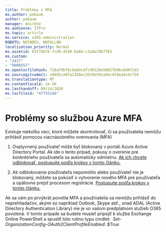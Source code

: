 ```yaml
---
title: Problémy s MFA
ms.author: pebaum
author: pebaum
manager: mnirkhe
ms.audience: ITPro
ms.topic: article
ms.service: o365-administration
ROBOTS: NOINDEX, NOFOLLOW
localization_priority: Normal
ms.assetid: 63f7d676-7cd9-4549-ba84-c3a8a7867f63
ms.custom:
- "2417"
- "9000557"
ms.openlocfilehash: 718af9bfbc0a64cdfc96528e5062fb96c8d0f2d3
ms.sourcegitcommit: c6692ce0fa1358ec3529e59ca0ecdfdea4cdc759
ms.translationtype: MT
ms.contentlocale: sk-SK
ms.lasthandoff: 09/14/2020
ms.locfileid: "47755146"
---
```

# <a name="issues-with-azure-mfa"></a>Problémy so službou Azure MFA
Existuje niekoľko vecí, ktoré môžete skontrolovať, či sa používatelia nemôžu prihlásiť pomocou viacnásobného overovania (MFA)

1. Ovplyvnený používateľ môže byť blokovaný v portáli Azure Active Directory Portal. Ak ide o tento prípad, pokusy o overenie pre konkrétneho používateľa sa automaticky odmietnu. [Ak ich chcete odblokovať, postupujte podľa krokov v tomto článku.](https://docs.microsoft.com/azure/active-directory/authentication/howto-mfa-mfasettings#block-and-unblock-users)

2. Ak odblokovanie používateľa nepomohlo alebo používateľ nie je blokovaný, môžete sa pokúsiť o vytvorenie nového MFA pre používateľa a opätovne prejsť procesom registrácie. [Postupujte podľa krokov v tomto článku.](https://docs.microsoft.com/azure/active-directory/authentication/howto-mfa-userdevicesettings#require-users-to-provide-contact-methods-again)

Ak sa vám po prvýkrát povolila MFA a používatelia sa nemôžu prihlásiť do neprehliadačov, akými sú napríklad Outlook, Skype atď., snad ADAL (Active Directory Authentication Library) nie je vo vašom predplatnom služieb O365 povolená. V tomto prípade sa budete musieť pripojiť k službe Exchange Online PowerShell a spustiť túto rutinu typu cmdlet:  *Set-OrganizationConfig-OAuth2ClientProfileEnabled: $True*